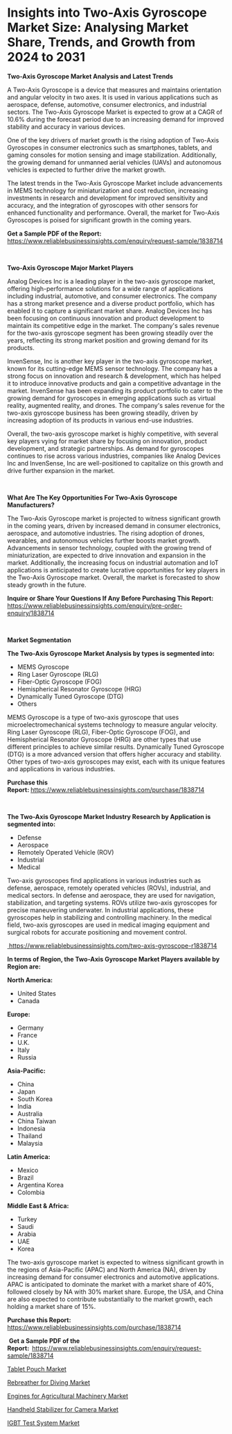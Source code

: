 <p><h1>Insights into Two-Axis Gyroscope Market Size: Analysing Market Share, Trends, and Growth from 2024 to 2031</h1></p><p><strong>Two-Axis Gyroscope Market Analysis and Latest Trends</strong></p>
<p><p>A Two-Axis Gyroscope is a device that measures and maintains orientation and angular velocity in two axes. It is used in various applications such as aerospace, defense, automotive, consumer electronics, and industrial sectors. The Two-Axis Gyroscope Market is expected to grow at a CAGR of 10.6% during the forecast period due to an increasing demand for improved stability and accuracy in various devices.</p><p>One of the key drivers of market growth is the rising adoption of Two-Axis Gyroscopes in consumer electronics such as smartphones, tablets, and gaming consoles for motion sensing and image stabilization. Additionally, the growing demand for unmanned aerial vehicles (UAVs) and autonomous vehicles is expected to further drive the market growth.</p><p>The latest trends in the Two-Axis Gyroscope Market include advancements in MEMS technology for miniaturization and cost reduction, increasing investments in research and development for improved sensitivity and accuracy, and the integration of gyroscopes with other sensors for enhanced functionality and performance. Overall, the market for Two-Axis Gyroscopes is poised for significant growth in the coming years.</p></p>
<p><strong>Get a Sample PDF of the Report:&nbsp;</strong> <a href="https://www.reliablebusinessinsights.com/enquiry/request-sample/1838714">https://www.reliablebusinessinsights.com/enquiry/request-sample/1838714</a></p>
<p>&nbsp;</p>
<p><strong>Two-Axis Gyroscope Major Market Players</strong></p>
<p><p>Analog Devices Inc is a leading player in the two-axis gyroscope market, offering high-performance solutions for a wide range of applications including industrial, automotive, and consumer electronics. The company has a strong market presence and a diverse product portfolio, which has enabled it to capture a significant market share. Analog Devices Inc has been focusing on continuous innovation and product development to maintain its competitive edge in the market. The company's sales revenue for the two-axis gyroscope segment has been growing steadily over the years, reflecting its strong market position and growing demand for its products.</p><p>InvenSense, Inc is another key player in the two-axis gyroscope market, known for its cutting-edge MEMS sensor technology. The company has a strong focus on innovation and research & development, which has helped it to introduce innovative products and gain a competitive advantage in the market. InvenSense has been expanding its product portfolio to cater to the growing demand for gyroscopes in emerging applications such as virtual reality, augmented reality, and drones. The company's sales revenue for the two-axis gyroscope business has been growing steadily, driven by increasing adoption of its products in various end-use industries.</p><p>Overall, the two-axis gyroscope market is highly competitive, with several key players vying for market share by focusing on innovation, product development, and strategic partnerships. As demand for gyroscopes continues to rise across various industries, companies like Analog Devices Inc and InvenSense, Inc are well-positioned to capitalize on this growth and drive further expansion in the market.</p></p>
<p>&nbsp;</p>
<p><strong>What Are The Key Opportunities For Two-Axis Gyroscope Manufacturers?</strong></p>
<p><p>The Two-Axis Gyroscope market is projected to witness significant growth in the coming years, driven by increased demand in consumer electronics, aerospace, and automotive industries. The rising adoption of drones, wearables, and autonomous vehicles further boosts market growth. Advancements in sensor technology, coupled with the growing trend of miniaturization, are expected to drive innovation and expansion in the market. Additionally, the increasing focus on industrial automation and IoT applications is anticipated to create lucrative opportunities for key players in the Two-Axis Gyroscope market. Overall, the market is forecasted to show steady growth in the future.</p></p>
<p><strong>Inquire or Share Your Questions If Any Before Purchasing This Report:</strong> <a href="https://www.reliablebusinessinsights.com/enquiry/pre-order-enquiry/1838714">https://www.reliablebusinessinsights.com/enquiry/pre-order-enquiry/1838714</a></p>
<p>&nbsp;</p>
<p><strong>Market Segmentation</strong></p>
<p><strong>The Two-Axis Gyroscope Market Analysis by types is segmented into:</strong></p>
<p><ul><li>MEMS Gyroscope</li><li>Ring Laser Gyroscope (RLG)</li><li>Fiber-Optic Gyroscope (FOG)</li><li>Hemispherical Resonator Gyroscope (HRG)</li><li>Dynamically Tuned Gyroscope (DTG)</li><li>Others</li></ul></p>
<p><p>MEMS Gyroscope is a type of two-axis gyroscope that uses microelectromechanical systems technology to measure angular velocity. Ring Laser Gyroscope (RLG), Fiber-Optic Gyroscope (FOG), and Hemispherical Resonator Gyroscope (HRG) are other types that use different principles to achieve similar results. Dynamically Tuned Gyroscope (DTG) is a more advanced version that offers higher accuracy and stability. Other types of two-axis gyroscopes may exist, each with its unique features and applications in various industries.</p></p>
<p><strong>Purchase this Report:&nbsp;</strong><a href="https://www.reliablebusinessinsights.com/purchase/1838714">https://www.reliablebusinessinsights.com/purchase/1838714</a></p>
<p>&nbsp;</p>
<p><strong>The Two-Axis Gyroscope Market Industry Research by Application is segmented into:</strong></p>
<p><ul><li>Defense</li><li>Aerospace</li><li>Remotely Operated Vehicle (ROV)</li><li>Industrial</li><li>Medical</li></ul></p>
<p><p>Two-axis gyroscopes find applications in various industries such as defense, aerospace, remotely operated vehicles (ROVs), industrial, and medical sectors. In defense and aerospace, they are used for navigation, stabilization, and targeting systems. ROVs utilize two-axis gyroscopes for precise maneuvering underwater. In industrial applications, these gyroscopes help in stabilizing and controlling machinery. In the medical field, two-axis gyroscopes are used in medical imaging equipment and surgical robots for accurate positioning and movement control.</p></p>
<p><a href="https://www.reliablebusinessinsights.com/two-axis-gyroscope-r1838714">&nbsp;https://www.reliablebusinessinsights.com/two-axis-gyroscope-r1838714</a></p>
<p><strong>In terms of Region, the Two-Axis Gyroscope Market Players available by Region are:</strong></p>
<p>
    <p> <strong> North America: </strong>
        <ul>
            <li>United States</li>
            <li>Canada</li>
        </ul>
        </p> 
    <p> <strong> Europe: </strong>
        <ul>
            <li>Germany</li>
            <li>France</li>
            <li>U.K.</li>
            <li>Italy</li>
            <li>Russia</li>
        </ul>
        </p> 
    <p> <strong> Asia-Pacific: </strong>
        <ul>
            <li>China</li>
            <li>Japan</li>
            <li>South Korea</li>
            <li>India</li>
            <li>Australia</li>
            <li>China Taiwan</li>
            <li>Indonesia</li>
            <li>Thailand</li>
            <li>Malaysia</li>
        </ul>
        </p> 
    <p> <strong> Latin America: </strong>
        <ul>
            <li>Mexico</li>
            <li>Brazil</li>
            <li>Argentina Korea</li>
            <li>Colombia</li>
        </ul>
        </p> 
    <p> <strong> Middle East & Africa: </strong>
        <ul>
            <li>Turkey</li>
            <li>Saudi</li>
            <li>Arabia</li>
            <li>UAE</li>
            <li>Korea</li>
        </ul>
    </p>
    </p>
<p><p>The two-axis gyroscope market is expected to witness significant growth in the regions of Asia-Pacific (APAC) and North America (NA), driven by increasing demand for consumer electronics and automotive applications. APAC is anticipated to dominate the market with a market share of 40%, followed closely by NA with 30% market share. Europe, the USA, and China are also expected to contribute substantially to the market growth, each holding a market share of 15%.</p></p>
<p><strong>Purchase this Report: </strong><a href="https://www.reliablebusinessinsights.com/purchase/1838714">https://www.reliablebusinessinsights.com/purchase/1838714</a></p>
<p>&nbsp;<strong>Get a Sample PDF of the Report:&nbsp;&nbsp;</strong><a href="https://www.reliablebusinessinsights.com/enquiry/request-sample/1838714">https://www.reliablebusinessinsights.com/enquiry/request-sample/1838714</a></p>
<p><strong></strong></p>
<p><p><a href="https://medium.com/@mayekuhic78/tablet-pouch-market-a-global-and-regional-analysis-focus-on-end-user-product-and-region-a1d050142011">Tablet Pouch Market</a></p><p><a href="https://medium.com/@kimwalker1923/global-rebreather-for-diving-market-opportunities-and-forecast-for-period-from-2024-to-2031-1a600697e80a">Rebreather for Diving Market</a></p><p><a href="https://github.com/ohumlzho95/Market-Research-Report-List-1/blob/main/engines-for-agricultural-machinery-market.md">Engines for Agricultural Machinery Market</a></p><p><a href="https://medium.com/@daleaams71/handheld-stabilizer-for-camera-market-size-growth-trends-statistics-forecasts-2024-2031-56f0bbb57ccb">Handheld Stabilizer for Camera Market</a></p><p><a href="https://github.com/lbird53714/Market-Research-Report-List-5/blob/main/igbt-test-system-market.md">IGBT Test System Market</a></p></p>